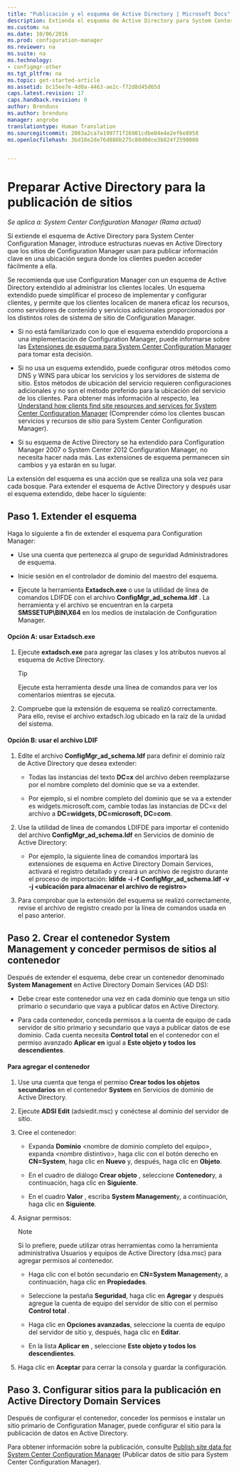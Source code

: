 ```yaml
---
title: "Publicación y el esquema de Active Directory | Microsoft Docs"
description: Extienda el esquema de Active Directory para System Center Configuration Manager a fin de simplificar el proceso de implementar y configurar clientes.
ms.custom: na
ms.date: 10/06/2016
ms.prod: configuration-manager
ms.reviewer: na
ms.suite: na
ms.technology:
- configmgr-other
ms.tgt_pltfrm: na
ms.topic: get-started-article
ms.assetid: bc15ee7e-4d0a-4463-ae2c-f72d8d45d65d
caps.latest.revision: 17
caps.handback.revision: 0
author: Brenduns
ms.author: brenduns
manager: angrobe
translationtype: Human Translation
ms.sourcegitcommit: 2083a2ca7a199771f26981cdbe04e4e2ef6e8958
ms.openlocfilehash: 3bd18e2de76d886b275c80d0dce3b824f2598008


---
```

# <a name="prepare-active-directory-for-site-publishing"></a>Preparar Active Directory para la publicación de sitios

*Se aplica a: System Center Configuration Manager (Rama actual)*

Si extiende el esquema de Active Directory para System Center Configuration Manager, introduce estructuras nuevas en Active Directory que los sitios de Configuration Manager usan para publicar información clave en una ubicación segura donde los clientes pueden acceder fácilmente a ella.  

 Se recomienda que use Configuration Manager con un esquema de Active Directory extendido al administrar los clientes locales. Un esquema extendido puede simplificar el proceso de implementar y configurar clientes, y permite que los clientes localicen de manera eficaz los recursos, como servidores de contenido y servicios adicionales proporcionados por los distintos roles de sistema de sitio de Configuration Manager.  

-   Si no está familiarizado con lo que el esquema extendido proporciona a una implementación de Configuration Manager, puede informarse sobre las [Extensiones de esquema para System Center Configuration Manager](../../../core/plan-design/network/schema-extensions.md) para tomar esta decisión.  

-   Si no usa un esquema extendido, puede configurar otros métodos como DNS y WINS para ubicar los servicios y los servidores de sistema de sitio. Estos métodos de ubicación del servicio requieren configuraciones adicionales y no son el método preferido para la ubicación del servicio de los clientes. Para obtener más información al respecto, lea [Understand how clients find site resources and services for System Center Configuration Manager](../../../core/plan-design/hierarchy/understand-how-clients-find-site-resources-and-services.md) (Comprender cómo los clientes buscan servicios y recursos de sitio para System Center Configuration Manager).  

-   Si su esquema de Active Directory se ha extendido para Configuration Manager 2007 o System Center 2012 Configuration Manager, no necesita hacer nada más. Las extensiones de esquema permanecen sin cambios y ya estarán en su lugar.  

La extensión del esquema es una acción que se realiza una sola vez para cada bosque. Para extender el esquema de Active Directory y después usar el esquema extendido, debe hacer lo siguiente:  

## <a name="step-1-extend-the-schema"></a>Paso 1. Extender el esquema  
Haga lo siguiente a fin de extender el esquema para Configuration Manager:  

-   Use una cuenta que pertenezca al grupo de seguridad Administradores de esquema.  

-   Inicie sesión en el controlador de dominio del maestro del esquema.  

-   Ejecute la herramienta **Extadsch.exe** o use la utilidad de línea de comandos LDIFDE con el archivo **ConfigMgr_ad_schema.ldf** . La herramienta y el archivo se encuentran en la carpeta **SMSSETUP\BIN\X64** en los medios de instalación de Configuration Manager.  

#### <a name="option-a-use-extadschexe"></a>Opción A: usar Extadsch.exe  

1.  Ejecute **extadsch.exe** para agregar las clases y los atributos nuevos al esquema de Active Directory.  

    > [!TIP]  
    >  Ejecute esta herramienta desde una línea de comandos para ver los comentarios mientras se ejecuta.  

2.  Compruebe que la extensión de esquema se realizó correctamente. Para ello, revise el archivo extadsch.log ubicado en la raíz de la unidad del sistema.  

#### <a name="option-b-use-the-ldif-file"></a>Opción B: usar el archivo LDIF  

1.  Edite el archivo **ConfigMgr_ad_schema.ldf** para definir el dominio raíz de Active Directory que desea extender:  

    -   Todas las instancias del texto **DC=x** del archivo deben reemplazarse por el nombre completo del dominio que se va a extender.  

    -   Por ejemplo, si el nombre completo del dominio que se va a extender es widgets.microsoft.com, cambie todas las instancias de DC=x del archivo a **DC=widgets, DC=microsoft, DC=com**.  

2.  Use la utilidad de línea de comandos LDIFDE para importar el contenido del archivo **ConfigMgr_ad_schema.ldf** en Servicios de dominio de Active Directory:  

    -   Por ejemplo, la siguiente línea de comandos importará las extensiones de esquema en Active Directory Domain Services, activará el registro detallado y creará un archivo de registro durante el proceso de importación: **ldifde -i -f ConfigMgr_ad_schema.ldf -v -j &lt;ubicación para almacenar el archivo de registro\>**  

3.  Para comprobar que la extensión del esquema se realizó correctamente, revise el archivo de registro creado por la línea de comandos usada en el paso anterior.  

## <a name="step-2--create-the-system-management-container-and-grant-sites-permissions-to-the-container"></a>Paso 2.  Crear el contenedor System Management y conceder permisos de sitios al contenedor  
 Después de extender el esquema, debe crear un contenedor denominado **System Management** en Active Directory Domain Services (AD DS):  

-   Debe crear este contenedor una vez en cada dominio que tenga un sitio primario o secundario que vaya a publicar datos en Active Directory.  

-   Para cada contenedor, conceda permisos a la cuenta de equipo de cada servidor de sitio primario y secundario que vaya a publicar datos de ese dominio. Cada cuenta necesita **Control total** en el contenedor con el permiso avanzado **Aplicar en** igual a **Este objeto y todos los descendientes**.  

#### <a name="to-add-the-container"></a>Para agregar el contenedor  

1.  Use una cuenta que tenga el permiso **Crear todos los objetos secundarios** en el contenedor **System** en Servicios de dominio de Active Directory.  

2.  Ejecute **ADSI Edit** (adsiedit.msc) y conéctese al dominio del servidor de sitio.  

3.  Cree el contenedor:  

    -   Expanda **Dominio** &lt;nombre de dominio completo del equipo\>, expanda &lt;nombre distintivo\>, haga clic con el botón derecho en **CN=System**, haga clic en **Nuevo** y, después, haga clic en **Objeto**.  

    -   En el cuadro de diálogo **Crear objeto** , seleccione **Contenedor**y, a continuación, haga clic en **Siguiente**.  

    -   En el cuadro **Valor** , escriba **System Management**y, a continuación, haga clic en **Siguiente**.  

4.  Asignar permisos:  

    > [!NOTE]  
    >  Si lo prefiere, puede utilizar otras herramientas como la herramienta administrativa Usuarios y equipos de Active Directory (dsa.msc) para agregar permisos al contenedor.  

    -   Haga clic con el botón secundario en **CN=System Management**y, a continuación, haga clic en **Propiedades**.  

    -   Seleccione la pestaña **Seguridad**, haga clic en **Agregar** y después agregue la cuenta de equipo del servidor de sitio con el permiso  
        **Control total** .  

    -   Haga clic en **Opciones avanzadas**, seleccione la cuenta de equipo del servidor de sitio y, después, haga clic en **Editar**.  

    -   En la lista **Aplicar en** , seleccione **Este objeto y todos los descendientes**.  

5.  Haga clic en **Aceptar** para cerrar la consola y guardar la configuración.  

## <a name="step-3-configure-sites-to-publish-to-active-directory-domain-services"></a>Paso 3. Configurar sitios para la publicación en Active Directory Domain Services  
 Después de configurar el contenedor, conceder los permisos e instalar un sitio primario de Configuration Manager, puede configurar el sitio para la publicación de datos en Active Directory.  

 Para obtener información sobre la publicación, consulte [Publish site data for System Center Configuration Manager](../../../core/servers/deploy/configure/publish-site-data.md) (Publicar datos de sitio para System Center Configuration Manager).  



<!--HONumber=Dec16_HO3-->


